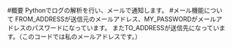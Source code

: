 #概要
Pythonでログの解析を行い、メールで通知します。
#メール機能について
FROM_ADDRESSが送信元のメールアドレス、MY_PASSWORDがメールアドレスのパスワードになっています。
またTO_ADDRESSが送信先になっています。（このコードでは私のメールアドレスです。）
